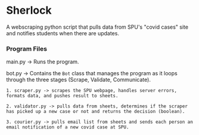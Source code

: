 # Sherlock
A webscraping python script that pulls data from SPU's "covid cases" site and notifies students when there are updates.

### Program Files
main.py -> Runs the program.

bot.py -> Contains the `Bot` class that manages the program as it loops through the three stages (Scrape, Validate, Communicate).

    1. scraper.py -> scrapes the SPU webpage, handles server errors, formats data, and pushes result to sheets.
    
    2. validator.py -> pulls data from sheets, determines if the scraper has picked up a new case or not and returns the decision (boolean).
    
    3. courier.py -> pulls email list from sheets and sends each person an email notification of a new covid case at SPU.
